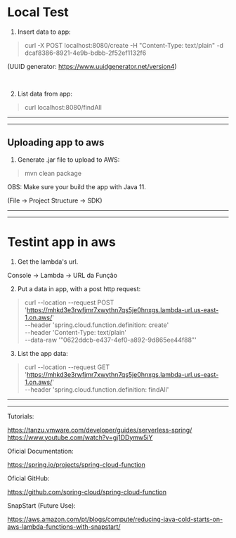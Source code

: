 <h1>Local Test</h1>

1. Insert data to app:
>curl -X POST localhost:8080/create -H "Content-Type: text/plain" -d dcaf8386-8921-4e9b-bdbb-2f52ef1132f6

(UUID generator: https://www.uuidgenerator.net/version4)

<br>

2. List data from app:
> curl localhost:8080/findAll

---

---

<h2> Uploading app to aws </h2>

1. Generate .jar file to upload to AWS:
> mvn clean package

OBS: Make sure your build the app with Java 11.

(File -> Project Structure -> SDK)

---

---

<h1> Testint app in aws </h1>

1. Get the lambda's url.

Console -> Lambda -> URL da Função


2. Put a data in app, with a post http request:
 >  curl --location --request POST 'https://mhkd3e3rwfjmr7xwythn7qs5je0hnxgs.lambda-url.us-east-1.on.aws/' \
   --header 'spring.cloud.function.definition: create' \
   --header 'Content-Type: text/plain' \
   --data-raw '"0622ddcb-e437-4ef0-a892-9d865ee44f88"'
 
3. List the app data: 
> curl --location --request GET 'https://mhkd3e3rwfjmr7xwythn7qs5je0hnxgs.lambda-url.us-east-1.on.aws/' \
--header 'spring.cloud.function.definition: findAll'

---

---

Tutorials:

https://tanzu.vmware.com/developer/guides/serverless-spring/
https://www.youtube.com/watch?v=gj1DDymw5iY

Oficial Documentation:

https://spring.io/projects/spring-cloud-function

Oficial GitHub:

https://github.com/spring-cloud/spring-cloud-function

SnapStart (Future Use):

https://aws.amazon.com/pt/blogs/compute/reducing-java-cold-starts-on-aws-lambda-functions-with-snapstart/

